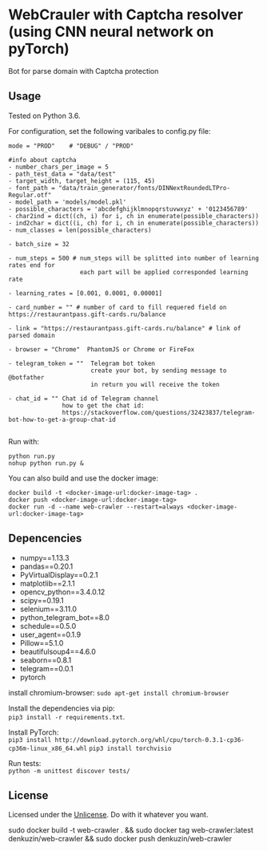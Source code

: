# WebCrauler with Captcha resolver (using CNN neural network on pyTorch)
Bot for parse domain with Captcha protection

## Usage
Tested on Python 3.6.

For configuration, set the following varibales to config.py file:
```
mode = "PROD"    # "DEBUG" / "PROD"

#info about captcha
- number_chars_per_image = 5
- path_test_data = "data/test"
- target_width, target_height = (115, 45)
- font_path = "data/train_generator/fonts/DINNextRoundedLTPro-Regular.otf"
- model_path = 'models/model.pkl'
- possible_characters = 'abcdefghijklmnopqrstuvwxyz' + '0123456789'
- char2ind = dict((ch, i) for i, ch in enumerate(possible_characters))
- ind2char = dict((i, ch) for i, ch in enumerate(possible_characters))
- num_classes = len(possible_characters)

- batch_size = 32

- num_steps = 500 # num_steps will be splitted into number of learning rates end for
                    each part will be applied corresponded learning rate

- learning_rates = [0.001, 0.0001, 0.00001]

- card_number = "" # number of card to fill requered field on https://restaurantpass.gift-cards.ru/balance

- link = "https://restaurantpass.gift-cards.ru/balance" # link of parsed domain

- browser = "Chrome"  PhantomJS or Chrome or FireFox

- telegram_token = ""  Telegram bot token
                       create your bot, by sending message to @botfather
                       in return you will receive the token

- chat_id = "" Chat id of Telegram channel
               how to get the chat id:
               https://stackoverflow.com/questions/32423837/telegram-bot-how-to-get-a-group-chat-id


```

Run with:
```
python run.py
nohup python run.py &
```
You can also build and use the docker image:
```
docker build -t <docker-image-url:docker-image-tag> .
docker push <docker-image-url:docker-image-tag>
docker run -d --name web-crawler --restart=always <docker-image-url:docker-image-tag>
```


## Depencencies
- numpy==1.13.3
- pandas==0.20.1
- PyVirtualDisplay==0.2.1
- matplotlib==2.1.1
- opencv_python==3.4.0.12
- scipy==0.19.1
- selenium==3.11.0
- python_telegram_bot==8.0
- schedule==0.5.0
- user_agent==0.1.9
- Pillow==5.1.0
- beautifulsoup4==4.6.0
- seaborn==0.8.1
- telegram==0.0.1
- pytorch

install chromium-browser:
`sudo apt-get install chromium-browser`

Install the dependencies via pip: <br> 
`pip3 install -r requirements.txt`.

Install PyTorch: <br>
`pip3 install http://download.pytorch.org/whl/cpu/torch-0.3.1-cp36-cp36m-linux_x86_64.whl`
`pip3 install torchvisio`


Run tests: <br>
`python -m unittest discover tests/`

## License
Licensed under the [Unlicense](http://unlicense.org/).
Do with it whatever you want.

sudo docker build -t web-crawler . && sudo docker tag web-crawler:latest denkuzin/web-crawler && sudo docker push denkuzin/web-crawler
